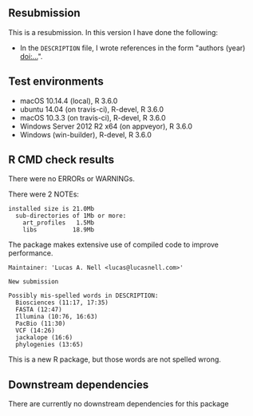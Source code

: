 ## Resubmission

This is a resubmission. In this version I have done the following:

* In the `DESCRIPTION` file, I wrote references in the form "authors (year) <doi:...>".



## Test environments
* macOS 10.14.4 (local), R 3.6.0
* ubuntu 14.04 (on travis-ci), R-devel, R 3.6.0
* macOS 10.3.3 (on travis-ci), R-devel, R 3.6.0
* Windows Server 2012 R2 x64 (on appveyor), R 3.6.0
* Windows (win-builder), R-devel, R 3.6.0


## R CMD check results

There were no ERRORs or WARNINGs.

There were 2 NOTEs:

```
installed size is 21.0Mb
  sub-directories of 1Mb or more:
    art_profiles   1.5Mb
    libs          18.9Mb
```

The package makes extensive use of compiled code to improve performance.



```
Maintainer: 'Lucas A. Nell <lucas@lucasnell.com>'

New submission

Possibly mis-spelled words in DESCRIPTION:
  Biosciences (11:17, 17:35)
  FASTA (12:47)
  Illumina (10:76, 16:63)
  PacBio (11:30)
  VCF (14:26)
  jackalope (16:6)
  phylogenies (13:65)
```

This is a new R package, but those words are not spelled wrong.


## Downstream dependencies

There are currently no downstream dependencies for this package

